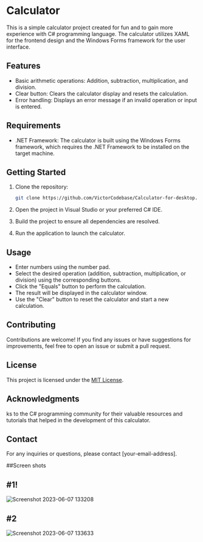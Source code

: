 

# Calculator

This is a simple calculator project created for fun and to gain more experience with C# programming language. The calculator utilizes XAML for the frontend design and the Windows Forms framework for the user interface.

## Features

- Basic arithmetic operations: Addition, subtraction, multiplication, and division.
- Clear button: Clears the calculator display and resets the calculation.
- Error handling: Displays an error message if an invalid operation or input is entered.

## Requirements

- .NET Framework: The calculator is built using the Windows Forms framework, which requires the .NET Framework to be installed on the target machine.

## Getting Started

1. Clone the repository:

   ```bash
   git clone https://github.com/VictorCodebase/Calculator-for-desktop.git
   ```

2. Open the project in Visual Studio or your preferred C# IDE.

3. Build the project to ensure all dependencies are resolved.

4. Run the application to launch the calculator.

## Usage

- Enter numbers using the number pad.
- Select the desired operation (addition, subtraction, multiplication, or division) using the corresponding buttons.
- Click the "Equals" button to perform the calculation.
- The result will be displayed in the calculator window.
- Use the "Clear" button to reset the calculator and start a new calculation.

## Contributing

Contributions are welcome! If you find any issues or have suggestions for improvements, feel free to open an issue or submit a pull request.

## License

This project is licensed under the [MIT License](LICENSE).

## Acknowledgments


ks to the C# programming community for their valuable resources and tutorials that helped in the development of this calculator.

## Contact

For any inquiries or questions, please contact [your-email-address].

##Screen shots
## #1!
![Screenshot 2023-06-07 133208](https://github.com/VictorCodebase/Calculator-for-Desktop/assets/135356007/3ee787ca-d12a-48ae-9625-fa0df01258f7)
## #2 
![Screenshot 2023-06-07 133633](https://github.com/VictorCodebase/Calculator-for-Desktop/assets/135356007/3577f6ac-5b3c-47ac-813f-812c674ef308)


